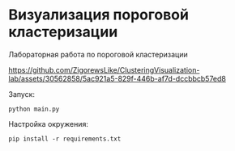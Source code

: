 # Визуализация пороговой кластеризации

Лабораторная работа по пороговой кластеризации

https://github.com/ZigorewsLike/ClusteringVisualization-lab/assets/30562858/5ac921a5-829f-446b-af7d-dccbbcb57ed8

Запуск:
```shell
python main.py
```

Настройка окружения:
```shell
pip install -r requirements.txt
```
